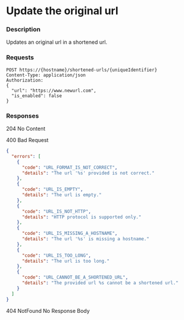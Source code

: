 # Update the original url

### Description

Updates an original url in a shortened url.

### Requests

```http
POST https://{hostname}/shortened-urls/{uniqueIdentifier}
Content-Type: application/json
Authorization: 
{
  "url": "https://www.newurl.com",
  "is_enabled": false
}
```

### Responses

204 No Content

400 Bad Request
```json
{
  "errors": [
    {
      "code": "URL_FORMAT_IS_NOT_CORRECT",
      "details": "The url '%s' provided is not correct."
    },
    {
      "code": "URL_IS_EMPTY",
      "details": "The url is empty."
    },
    {
      "code": "URL_IS_NOT_HTTP",
      "details": "HTTP protocol is supported only."
    },
    {
      "code": "URL_IS_MISSING_A_HOSTNAME",
      "details": "The url '%s' is missing a hostname."
    },
    {
      "code": "URL_IS_TOO_LONG",
      "details": "The url is too long."
    },
    {
      "code": "URL_CANNOT_BE_A_SHORTENED_URL",
      "details": "The provided url %s cannot be a shortened url."
    }
  ]
}
``` 

404 NotFound
No Response Body

